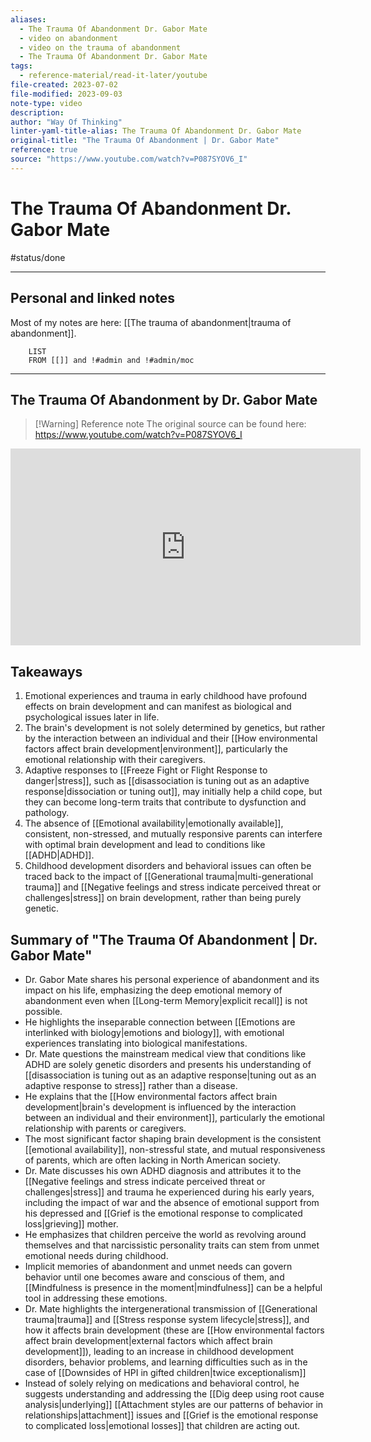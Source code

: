 ```yaml
---
aliases:
  - The Trauma Of Abandonment Dr. Gabor Mate
  - video on abandonment
  - video on the trauma of abandonment
  - The Trauma Of Abandonment Dr. Gabor Mate
tags:
  - reference-material/read-it-later/youtube
file-created: 2023-07-02
file-modified: 2023-09-03
note-type: video
description: 
author: "Way Of Thinking"
linter-yaml-title-alias: The Trauma Of Abandonment Dr. Gabor Mate
original-title: "The Trauma Of Abandonment | Dr. Gabor Mate"
reference: true
source: "https://www.youtube.com/watch?v=P087SYOV6_I"
---
```


# The Trauma Of Abandonment Dr. Gabor Mate

#status/done

---

## Personal and linked notes

Most of my notes are here: [[The trauma of abandonment|trauma of abandonment]].

```dataview
	LIST
	FROM [[]] and !#admin and !#admin/moc
```
---

## The Trauma Of Abandonment by Dr. Gabor Mate

> [!Warning] Reference note
> The original source can be found here: https://www.youtube.com/watch?v=P087SYOV6_I

<iframe width="560" height="315" src="https://www.youtube.com/embed/" title="YouTube video player" frameborder="0" allow="accelerometer; autoplay; clipboard-write; encrypted-media; gyroscope; picture-in-picture" allowfullscreen></iframe>

## Takeaways

1. Emotional experiences and trauma in early childhood have profound effects on brain development and can manifest as biological and psychological issues later in life.
2. The brain's development is not solely determined by genetics, but rather by the interaction between an individual and their [[How environmental factors affect brain development|environment]], particularly the emotional relationship with their caregivers.
3. Adaptive responses to [[Freeze Fight or Flight Response to danger|stress]], such as [[disassociation is tuning out as an adaptive response|dissociation or tuning out]], may initially help a child cope, but they can become long-term traits that contribute to dysfunction and pathology.
4. The absence of [[Emotional availability|emotionally available]], consistent, non-stressed, and mutually responsive parents can interfere with optimal brain development and lead to conditions like [[ADHD|ADHD]].
5. Childhood development disorders and behavioral issues can often be traced back to the impact of [[Generational trauma|multi-generational trauma]] and [[Negative feelings and stress indicate perceived threat or challenges|stress]] on brain development, rather than being purely genetic.

## Summary of "The Trauma Of Abandonment | Dr. Gabor Mate"

- Dr. Gabor Mate shares his personal experience of abandonment and its impact on his life, emphasizing the deep emotional memory of abandonment even when [[Long-term Memory|explicit recall]] is not possible.
- He highlights the inseparable connection between [[Emotions are interlinked with biology|emotions and biology]], with emotional experiences translating into biological manifestations.
- Dr. Mate questions the mainstream medical view that conditions like ADHD are solely genetic disorders and presents his understanding of [[disassociation is tuning out as an adaptive response|tuning out as an adaptive response to stress]] rather than a disease.
- He explains that the [[How environmental factors affect brain development|brain's development is influenced by the interaction between an individual and their environment]], particularly the emotional relationship with parents or caregivers.
- The most significant factor shaping brain development is the consistent [[emotional availability]], non-stressful state, and mutual responsiveness of parents, which are often lacking in North American society.
- Dr. Mate discusses his own ADHD diagnosis and attributes it to the [[Negative feelings and stress indicate perceived threat or challenges|stress]] and trauma he experienced during his early years, including the impact of war and the absence of emotional support from his depressed and [[Grief is the emotional response to complicated loss|grieving]] mother.
- He emphasizes that children perceive the world as revolving around themselves and that narcissistic personality traits can stem from unmet emotional needs during childhood.
- Implicit memories of abandonment and unmet needs can govern behavior until one becomes aware and conscious of them, and [[Mindfulness is presence in the moment|mindfulness]] can be a helpful tool in addressing these emotions.
- Dr. Mate highlights the intergenerational transmission of [[Generational trauma|trauma]] and [[Stress response system lifecycle|stress]], and how it affects brain development (these are [[How environmental factors affect brain development|external factors which affect brain development]]), leading to an increase in childhood development disorders, behavior problems, and learning difficulties such as in the case of [[Downsides of HPI in gifted children|twice exceptionalism]]
- Instead of solely relying on medications and behavioral control, he suggests understanding and addressing the [[Dig deep using root cause analysis|underlying]] [[Attachment styles are our patterns of behavior in relationships|attachment]] issues and [[Grief is the emotional response to complicated loss|emotional losses]] that children are acting out.
